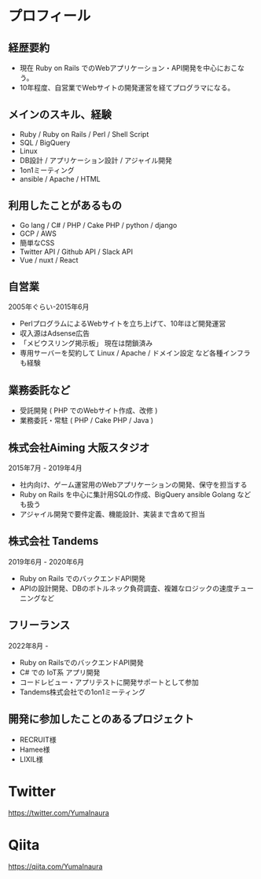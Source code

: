 

# プロフィール

## 経歴要約

- 現在 Ruby on Rails でのWebアプリケーション・API開発を中心におこなう。
- 10年程度、自営業でWebサイトの開発運営を経てプログラマになる。

## メインのスキル、経験

- Ruby / Ruby on Rails / Perl / Shell Script
- SQL / BigQuery
- Linux
- DB設計 / アプリケーション設計 / アジャイル開発
- 1on1ミーティング
- ansible / Apache / HTML

## 利用したことがあるもの

- Go lang / C# / PHP / Cake PHP / python / django
- GCP / AWS
- 簡単なCSS 
- Twitter API / Github API / Slack API
- Vue / nuxt / React

## 自営業

2005年ぐらい-2015年6月

- PerlプログラムによるWebサイトを立ち上げて、10年ほど開発運営
- 収入源はAdsense広告
- 「メビウスリング掲示板」 現在は閉鎖済み
- 専用サーバーを契約して Linux / Apache / ドメイン設定 など各種インフラも経験

##  業務委託など

- 受託開発 ( PHP でのWebサイト作成、改修 )
- 業務委託・常駐 ( PHP / Cake PHP / Java )

## 株式会社Aiming 大阪スタジオ

2015年7月 - 2019年4月

- 社内向け、ゲーム運営用のWebアプリケーションの開発、保守を担当する
- Ruby on Rails を中心に集計用SQLの作成、BigQuery ansible Golang なども扱う
- アジャイル開発で要件定義、機能設計、実装まで含めて担当

##  株式会社 Tandems

2019年6月 - 2020年6月

- Ruby on Rails でのバックエンドAPI開発
- APIの設計開発、DBのボトルネック負荷調査、複雑なロジックの速度チューニングなど

## フリーランス

2022年8月 -

- Ruby on RailsでのバックエンドAPI開発
- C# での IoT系 アプリ開発
- コードレビュー・アプリテストに開発サポートとして参加
- Tandems株式会社での1on1ミーティング

## 開発に参加したことのあるプロジェクト

- RECRUIT様
- Hamee様
- LIXIL様

# Twitter

https://twitter.com/YumaInaura

# Qiita

https://qiita.com/YumaInaura


